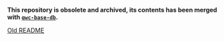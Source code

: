 **This repository is obsolete and archived, its contents has been merged with [`qwc-base-db`](https://github.com/qwc-services/qwc-base-db).**

[Old README](README.old.md)

